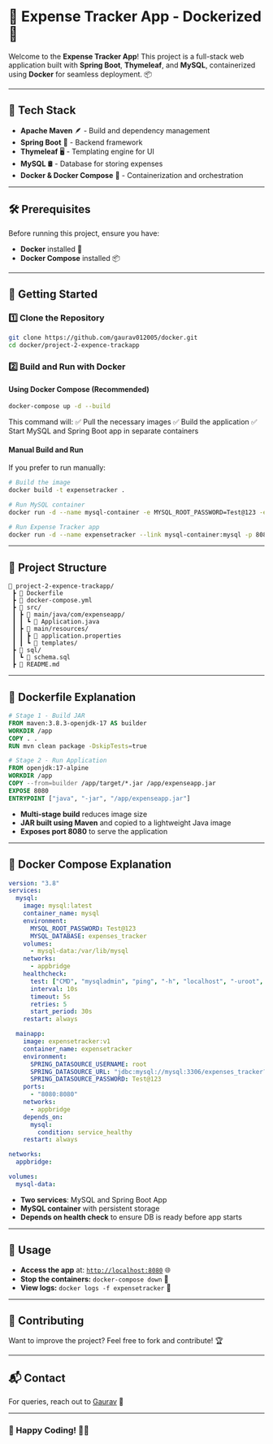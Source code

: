 # 🚀 Expense Tracker App - Dockerized 🐳

Welcome to the **Expense Tracker App**! This project is a full-stack web application built with **Spring Boot**, **Thymeleaf**, and **MySQL**, containerized using **Docker** for seamless deployment. 📦

---

## 📌 Tech Stack
- **Apache Maven** 🪶 - Build and dependency management
- **Spring Boot** 🌱 - Backend framework
- **Thymeleaf** 🖥️ - Templating engine for UI
- **MySQL** 🛢️ - Database for storing expenses
- **Docker & Docker Compose** 🐳 - Containerization and orchestration

---

## 🛠️ Prerequisites
Before running this project, ensure you have:
- **Docker** installed 🐳
- **Docker Compose** installed 📦

---

## 🚀 Getting Started
### 1️⃣ Clone the Repository
```sh
git clone https://github.com/gaurav012005/docker.git
cd docker/project-2-expence-trackapp
```

### 2️⃣ Build and Run with Docker
#### **Using Docker Compose (Recommended)**
```sh
docker-compose up -d --build
```
This command will:
✅ Pull the necessary images
✅ Build the application
✅ Start MySQL and Spring Boot app in separate containers

#### **Manual Build and Run**
If you prefer to run manually:
```sh
# Build the image
docker build -t expensetracker .

# Run MySQL container
docker run -d --name mysql-container -e MYSQL_ROOT_PASSWORD=Test@123 -e MYSQL_DATABASE=expenses_tracker -p 3306:3306 mysql:latest

# Run Expense Tracker app
docker run -d --name expensetracker --link mysql-container:mysql -p 8080:8080 expensetracker
```

---

## 📂 Project Structure
```
📁 project-2-expence-trackapp/
 ┣ 📜 Dockerfile
 ┣ 📜 docker-compose.yml
 ┣ 📂 src/
 ┃ ┣ 📂 main/java/com/expenseapp/
 ┃ ┃ ┗ 📜 Application.java
 ┃ ┣ 📂 main/resources/
 ┃ ┃ ┣ 📜 application.properties
 ┃ ┃ ┗ 📜 templates/
 ┣ 📂 sql/
 ┃ ┗ 📜 schema.sql
 ┣ 📜 README.md
```

---

## 📜 Dockerfile Explanation
```dockerfile
# Stage 1 - Build JAR
FROM maven:3.8.3-openjdk-17 AS builder
WORKDIR /app
COPY . .
RUN mvn clean package -DskipTests=true

# Stage 2 - Run Application
FROM openjdk:17-alpine
WORKDIR /app
COPY --from=builder /app/target/*.jar /app/expenseapp.jar
EXPOSE 8080
ENTRYPOINT ["java", "-jar", "/app/expenseapp.jar"]
```
- **Multi-stage build** reduces image size
- **JAR built using Maven** and copied to a lightweight Java image
- **Exposes port 8080** to serve the application

---

## 📜 Docker Compose Explanation
```yaml
version: "3.8"
services:
  mysql:
    image: mysql:latest
    container_name: mysql
    environment:
      MYSQL_ROOT_PASSWORD: Test@123
      MYSQL_DATABASE: expenses_tracker
    volumes:
      - mysql-data:/var/lib/mysql
    networks:
      - appbridge
    healthcheck:
      test: ["CMD", "mysqladmin", "ping", "-h", "localhost", "-uroot", "-pTest@123"]
      interval: 10s
      timeout: 5s
      retries: 5
      start_period: 30s
    restart: always

  mainapp:
    image: expensetracker:v1
    container_name: expensetracker
    environment:
      SPRING_DATASOURCE_USERNAME: root
      SPRING_DATASOURCE_URL: "jdbc:mysql://mysql:3306/expenses_tracker?allowPublicKeyRetrieval=true&useSSL=false"
      SPRING_DATASOURCE_PASSWORD: Test@123
    ports:
      - "8080:8080"
    networks:
      - appbridge
    depends_on:
      mysql:
        condition: service_healthy
    restart: always

networks:
  appbridge:

volumes:
  mysql-data:
```
- **Two services**: MySQL and Spring Boot App
- **MySQL container** with persistent storage
- **Depends on health check** to ensure DB is ready before app starts

---

## 🎯 Usage
- **Access the app** at: [`http://localhost:8080`](http://localhost:8080) 🌐
- **Stop the containers:** `docker-compose down` 🛑
- **View logs:** `docker logs -f expensetracker` 📜

---

## 🤝 Contributing
Want to improve the project? Feel free to fork and contribute! 🏆

---

## 📬 Contact
For queries, reach out to [Gaurav](mailto:your-email@example.com) 📧

---

### 🎉 Happy Coding! 🚀🐳
